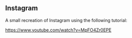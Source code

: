 ## Instagram

A small recreation of Instagram using the following tutorial:

https://www.youtube.com/watch?v=MpFO4Zr0EPE
